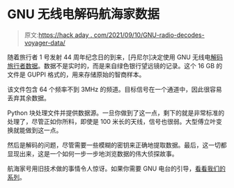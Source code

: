 # GNU 无线电解码航海家数据

> 原文:[https://hack aday . com/2021/09/10/GNU-radio-decodes-voyager-data/](https://hackaday.com/2021/09/10/gnu-radio-decodes-voyager-data/)

随着旅行者 1 号发射 44 周年纪念日的到来，[丹尼尔]决定使用 GNU 无线电[解码旅行者数据](https://destevez.net/2021/09/decoding-voyager-1/)。数据不是实时的，而是来自绿色银行望远镜的记录。这个 16 GB 的文件是 GUPPI 格式的，用来存储原始的智商样本。

该文件包含 64 个频率不到 3MHz 的频道。目标信号在一个通道中，因此很容易丢弃其余数据。

Python 块处理文件并提供数据源。一旦你做到了这一点，剩下的就是非常标准的处理了，尽管正如你所料，即使是 100 米长的天线，信号也很弱。大型傅立叶变换就能做到这一点。

然后是解码的问题，尽管需要一些模糊的密钥来正确地提取数据。最后，这一切都显现出来，这是一个如何一步一步地浏览数据的伟大侦探故事。

航海家号用旧技术做的事情令人惊讶。如果你需要 GNU 电台的引导，[看看我们的系列](https://hackaday.com/2015/11/11/getting-started-with-gnu-radio/)。